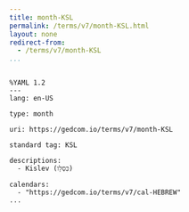 ```yaml
---
title: month-KSL
permalink: /terms/v7/month-KSL.html
layout: none
redirect-from:
  - /terms/v7/month-KSL
...
```


```

%YAML 1.2
---
lang: en-US

type: month

uri: https://gedcom.io/terms/v7/month-KSL

standard tag: KSL

descriptions:
  - Kislev (כִּסְלֵו)

calendars:
  - "https://gedcom.io/terms/v7/cal-HEBREW"
...

```
